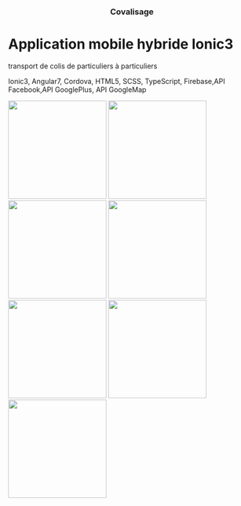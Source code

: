 

<h3 align="center">Covalisage</h3>

# Application mobile hybride Ionic3

transport de colis de particuliers à particuliers 

Ionic3, Angular7, Cordova, HTML5, SCSS, TypeScript, Firebase,API Facebook,API GooglePlus, API GoogleMap



  <img src="https://i.ibb.co/vXQ3kbh/1.png" width="200">
 
  <img src="https://i.ibb.co/LPt5TDw/2.png" width="200">
  
  <img src="https://i.ibb.co/n8JTdyW/3.png" width="200">
  
  <img src="https://i.ibb.co/Xk4VT9f/4.png" width="200">
  
  <img src="https://i.ibb.co/q5yR7qF/5.png" width="200">
  
  <img src="https://i.ibb.co/fXwhsjT/6.png" width="200">

  <img src="https://i.ibb.co/1RcKGpL/7.png" width="200">




  
  
  
  
  
  
  
  
  
  
  
  
  
  
   
   
   
   

  


